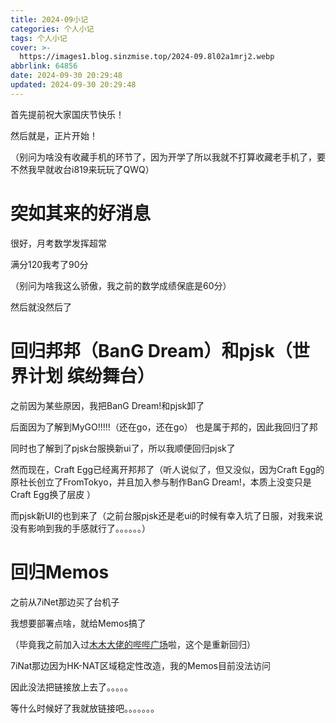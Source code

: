 ```yaml
---
title: 2024-09小记
categories: 个人小记
tags: 个人小记
cover: >-
  https://images1.blog.sinzmise.top/2024-09.8l02a1mrj2.webp
abbrlink: 64856
date: 2024-09-30 20:29:48
updated: 2024-09-30 20:29:48
---
```

首先提前祝大家国庆节快乐！

然后就是，正片开始！

（别问为啥没有收藏手机的环节了，因为开学了所以我就不打算收藏老手机了，要不然我早就收台i819来玩玩了QWQ）

# 突如其来的好消息
很好，月考数学发挥超常

满分120我考了90分

（别问为啥我这么骄傲，我之前的数学成绩保底是60分）

然后就没然后了

# 回归邦邦（BanG Dream）和pjsk（世界计划 缤纷舞台）
之前因为某些原因，我把BanG Dream!和pjsk卸了

后面因为了解到MyGO!!!!!<psw>（还在go，还在go） </psw>也是属于邦的，因此我回归了邦

同时也了解到了pjsk台服换新ui了，所以我顺便回归pjsk了

然而现在，Craft Egg已经离开邦邦了（听人说似了，但又没似，因为Craft Egg的原社长创立了FromTokyo，并且加入参与制作BanG Dream!<psw>，本质上没变只是Craft Egg换了层皮 </psw>）

而pjsk新UI的也到来了（之前台服pjsk还是老ui的时候有幸入坑了日服，对我来说没有影响到我的手感就行了。。。。。。）

# 回归Memos
之前从7iNet那边买了台机子

我想要部署点啥，就给Memos搞了

（毕竟我之前加入过[木木大佬的哔哔广场](https://memobbs.app/)啦，这个是重新回归）

7iNat那边因为HK-NAT区域稳定性改造，我的Memos目前没法访问

因此没法把链接放上去了。。。。。

等什么时候好了我就放链接吧。。。。。。。